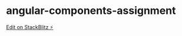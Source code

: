 # angular-components-assignment

[Edit on StackBlitz ⚡️](https://stackblitz.com/edit/angular-components-assignment)